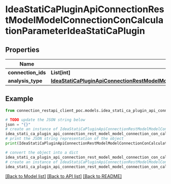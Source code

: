 # IdeaStatiCaPluginApiConnectionRestModelModelConnectionConCalculationParameterIdeaStatiCaPlugin


## Properties

Name | Type | Description | Notes
------------ | ------------- | ------------- | -------------
**connection_ids** | **List[int]** |  | [optional] 
**analysis_type** | [**IdeaStatiCaPluginApiConnectionRestModelModelConnectionConAnalysisTypeEnumIdeaStatiCaPlugin**](IdeaStatiCaPluginApiConnectionRestModelModelConnectionConAnalysisTypeEnumIdeaStatiCaPlugin.md) |  | [optional] 

## Example

```python
from connection_restapi_client_poc.models.idea_stati_ca_plugin_api_connection_rest_model_model_connection_con_calculation_parameter_idea_stati_ca_plugin import IdeaStatiCaPluginApiConnectionRestModelModelConnectionConCalculationParameterIdeaStatiCaPlugin

# TODO update the JSON string below
json = "{}"
# create an instance of IdeaStatiCaPluginApiConnectionRestModelModelConnectionConCalculationParameterIdeaStatiCaPlugin from a JSON string
idea_stati_ca_plugin_api_connection_rest_model_model_connection_con_calculation_parameter_idea_stati_ca_plugin_instance = IdeaStatiCaPluginApiConnectionRestModelModelConnectionConCalculationParameterIdeaStatiCaPlugin.from_json(json)
# print the JSON string representation of the object
print(IdeaStatiCaPluginApiConnectionRestModelModelConnectionConCalculationParameterIdeaStatiCaPlugin.to_json())

# convert the object into a dict
idea_stati_ca_plugin_api_connection_rest_model_model_connection_con_calculation_parameter_idea_stati_ca_plugin_dict = idea_stati_ca_plugin_api_connection_rest_model_model_connection_con_calculation_parameter_idea_stati_ca_plugin_instance.to_dict()
# create an instance of IdeaStatiCaPluginApiConnectionRestModelModelConnectionConCalculationParameterIdeaStatiCaPlugin from a dict
idea_stati_ca_plugin_api_connection_rest_model_model_connection_con_calculation_parameter_idea_stati_ca_plugin_from_dict = IdeaStatiCaPluginApiConnectionRestModelModelConnectionConCalculationParameterIdeaStatiCaPlugin.from_dict(idea_stati_ca_plugin_api_connection_rest_model_model_connection_con_calculation_parameter_idea_stati_ca_plugin_dict)
```
[[Back to Model list]](../README.md#documentation-for-models) [[Back to API list]](../README.md#documentation-for-api-endpoints) [[Back to README]](../README.md)



